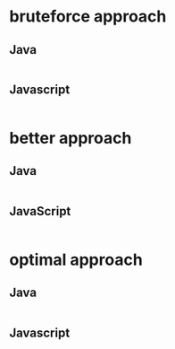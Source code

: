 # bruteforce approach

## Java
```java

```
## Javascript
```javascript

```


# better approach
## Java
```Java


```
## JavaScript
```javascript

```

# optimal approach

## Java
```java


```


## Javascript
```javascript

```


